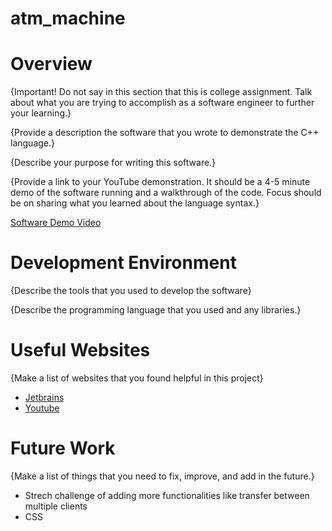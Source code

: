 # atm_machine

# Overview

{Important!  Do not say in this section that this is college assignment.  Talk about what you are trying to accomplish as a software engineer to further your learning.}

{Provide a description the software that you wrote to demonstrate the C++ language.}

{Describe your purpose for writing this software.}

{Provide a link to your YouTube demonstration.  It should be a 4-5 minute demo of the software running and a walkthrough of the code.  Focus should be on sharing what you learned about the language syntax.}

[Software Demo Video](http://youtube.link.goes.here)

# Development Environment

{Describe the tools that you used to develop the software}

{Describe the programming language that you used and any libraries.}

# Useful Websites

{Make a list of websites that you found helpful in this project}
* [Jetbrains](http://jetbrains.com/clion/)
* [Youtube](https://www.youtube.com/watch?v=wccZgjs90S8)

# Future Work

{Make a list of things that you need to fix, improve, and add in the future.}
* Strech challenge of adding more functionalities like transfer between multiple clients
* CSS


